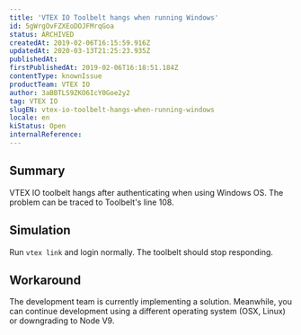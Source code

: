 ```yaml
---
title: 'VTEX IO Toolbelt hangs when running Windows'
id: 5gWrgOvFZXEoDOJFMrqGoa
status: ARCHIVED
createdAt: 2019-02-06T16:15:59.916Z
updatedAt: 2020-03-13T21:25:23.935Z
publishedAt: 
firstPublishedAt: 2019-02-06T16:18:51.184Z
contentType: knownIssue
productTeam: VTEX IO
author: 3aBBTLS9ZKO6IcY0Goe2y2
tag: VTEX IO
slugEN: vtex-io-toolbelt-hangs-when-running-windows
locale: en
kiStatus: Open
internalReference: 
---
```


## Summary

VTEX IO toolbelt hangs after authenticating when using Windows OS.  The problem can be traced to Toolbelt's  line 108.

## Simulation

Run `vtex link` and login normally.  The toolbelt should stop responding.

## Workaround

The development team is currently implementing a solution.
Meanwhile, you can continue development using a different operating system (OSX, Linux) or downgrading to Node V9.

